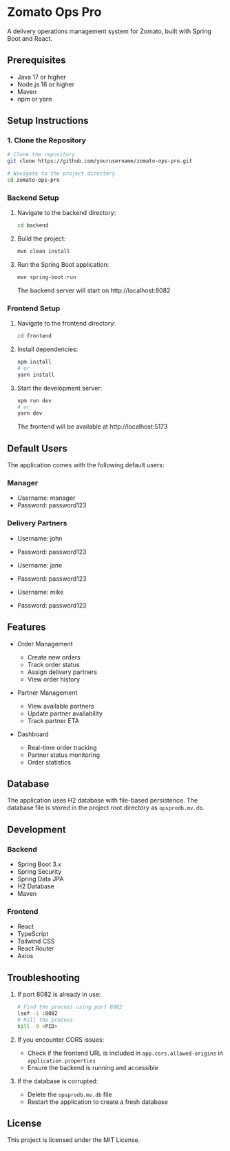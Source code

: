 # Zomato Ops Pro

A delivery operations management system for Zomato, built with Spring Boot and React.

## Prerequisites

- Java 17 or higher
- Node.js 16 or higher
- Maven
- npm or yarn

## Setup Instructions

### 1. Clone the Repository

```bash
# Clone the repository
git clone https://github.com/yourusername/zomato-ops-pro.git

# Navigate to the project directory
cd zomato-ops-pro
```

### Backend Setup

1. Navigate to the backend directory:
   ```bash
   cd backend
   ```

2. Build the project:
   ```bash
   mvn clean install
   ```

3. Run the Spring Boot application:
   ```bash
   mvn spring-boot:run
   ```
   The backend server will start on http://localhost:8082

### Frontend Setup

1. Navigate to the frontend directory:
   ```bash
   cd frontend
   ```

2. Install dependencies:
   ```bash
   npm install
   # or
   yarn install
   ```

3. Start the development server:
   ```bash
   npm run dev
   # or
   yarn dev
   ```
   The frontend will be available at http://localhost:5173


## Default Users

The application comes with the following default users:

### Manager
- Username: manager
- Password: password123

### Delivery Partners
- Username: john
- Password: password123

- Username: jane
- Password: password123

- Username: mike
- Password: password123

## Features

- Order Management
  - Create new orders
  - Track order status
  - Assign delivery partners
  - View order history

- Partner Management
  - View available partners
  - Update partner availability
  - Track partner ETA

- Dashboard
  - Real-time order tracking
  - Partner status monitoring
  - Order statistics

## Database

The application uses H2 database with file-based persistence. The database file is stored in the project root directory as `opsprodb.mv.db`.

## Development

### Backend
- Spring Boot 3.x
- Spring Security
- Spring Data JPA
- H2 Database
- Maven

### Frontend
- React
- TypeScript
- Tailwind CSS
- React Router
- Axios

## Troubleshooting

1. If port 8082 is already in use:
   ```bash
   # Find the process using port 8082
   lsof -i :8082
   # Kill the process
   kill -9 <PID>
   ```

2. If you encounter CORS issues:
   - Check if the frontend URL is included in `app.cors.allowed-origins` in `application.properties`
   - Ensure the backend is running and accessible

3. If the database is corrupted:
   - Delete the `opsprodb.mv.db` file
   - Restart the application to create a fresh database

## License

This project is licensed under the MIT License. 
